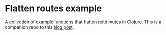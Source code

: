# Flatten routes example

A collection of example functions that flatten [reitit routes](https://cljdoc.org/d/metosin/reitit/0.5.18/doc/basics/route-syntax) in Clojure. This is a companion repo to this [blog post](https://www.pixelated-noise.com/blog/2023/02/09/flatten-routes/index.html).
